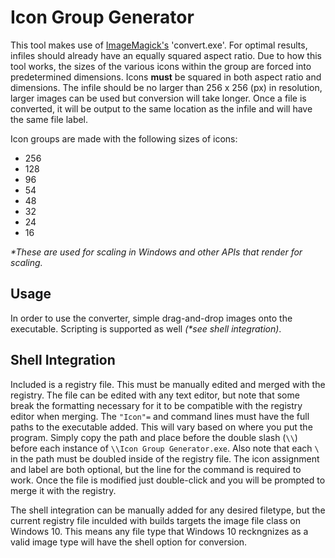 # Icon Group Generator

This tool makes use of [ImageMagick's](https://imagemagick.org/index.php) 'convert.exe'. For optimal results, infiles should already have an equally squared aspect ratio. Due to how this tool works, the sizes of the various icons within the group are forced into predetermined dimensions. Icons **must** be squared in both aspect ratio and dimensions. The infile should be no larger than 256 x 256 (px) in resolution, larger images can be used but conversion will take longer. Once a file is converted, it will be output to the same location as the infile and will have the same file label.

Icon groups are made with the following sizes of icons:

- 256
- 128
- 96
- 54
- 48
- 32
- 24
- 16

_*These are used for scaling in Windows and other APIs that render for scaling._

## Usage

In order to use the converter, simple drag-and-drop images onto the executable. Scripting is supported as well _(*see shell integration)_.

## Shell Integration

Included is a registry file. This must be manually edited and merged with the registry. The file can be edited with any text editor, but note that some break the formatting necessary for it to be compatible with the registry editor when merging. The `"Icon"=` and command lines must have the full paths to the executable added. This will vary based on where you put the program. Simply copy the path and place before the double slash (`\\`) before each instance of `\\Icon Group Generator.exe`. Also note that each `\` in the path must be doubled inside of the registry file. The icon assignment and label are both optional, but the line for the command is required to work. Once the file is modified just double-click and you will be prompted to merge it with the registry.

The shell integration can be manually added for any desired filetype, but the current registry file inculded with builds targets the image file class on Windows 10. This means any file type that Windows 10 reckngnizes as a valid image type will have the shell option for conversion.
